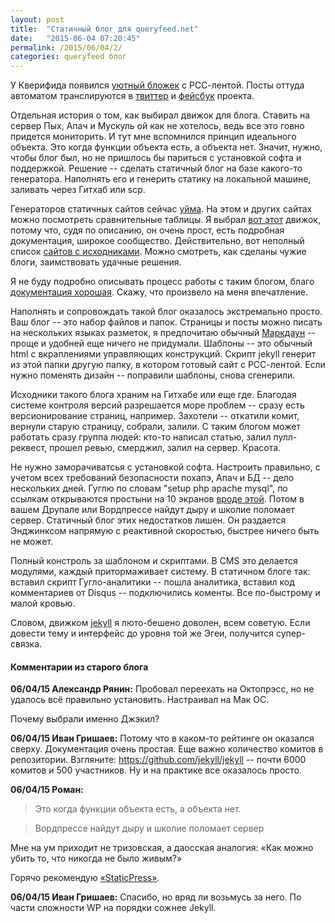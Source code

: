 ```yaml
---
layout: post
title:  "Статичный блог для queryfeed.net"
date:   "2015-06-04 07:20:45"
permalink: /2015/06/04/2/
categories: queryfeed блог
---
```


У Кверифида появился [уютный бложек](http://queryfeed.net/pages/) с
РСС-лентой. Посты оттуда автоматом транслируются в
[твиттер](https://twitter.com/queryfeed) и
[фейсбук](https://www.facebook.com/queryfeed) проекта.

Отдельная история о том, как выбирал движок для блога. Ставить на
сервер Пых, Апач и Мускуль ой как не хотелось, ведь все это говно
придется мониторить. И тут мне вспомнился принцип идеального
объекта. Это когда функции объекта есть, а объекта нет. Значит, нужно,
чтобы блог был, но не пришлось бы париться с установкой софта и
поддержкой. Решение -- сделать статичный блог на базе какого-то
генератора. Наполнять его и генерить статику на локальной машине,
заливать через Гитхаб или scp.

Генераторов статичных сайтов сейчас
[уйма](https://staticsitegenerators.net/). На этом и других сайтах
можно посмотреть сравнительные таблицы. Я выбрал
[вот этот](http://jekyllrb.com/) движок, потому что, судя по описанию,
он очень прост, есть подробная документация, широкое
сообщество. Действительно, вот неполный список
[сайтов с исходниками](https://github.com/jekyll/jekyll/wiki/Sites).
Можно смотреть, как сделаны чужие блоги, заимствовать удачные решения.

Я не буду подробно описывать процесс работы с таким блогом, благо
[документация хорошая](http://jekyllrb.com/docs/home/). Скажу, что
произвело на меня впечатление.

Наполнять и сопровождать такой блог оказалось экстремально просто. Ваш
блог -- это набор файлов и папок. Страницы и посты можно писать на
нескольких языках разметок, я предпочитаю обычный
[Маркдаун](https://ru.wikipedia.org/wiki/Markdown) -- проще и удобней
еще ничего не придумали. Шаблоны -- это обычный html с вкраплениями
управляющих конструкций. Скрипт jekyll генерит из этой папки другую
папку, в котором готовый сайт с РСС-лентой. Если нужно поменять дизайн
-- поправили шаблоны, снова сгенерили.

Исходники такого блога храним на Гитхабе или еще где. Благодая системе
контроля версий разрешается море проблем -- сразу есть версионирование
страниц, например. Захотели -- откатили комит, вернули старую
страницу, собрали, залили. С таким блогом может работать сразу группа
людей: кто-то написал статью, залил пулл-реквест, прошел ревью,
смерджил, залил на сервер. Красота.

Не нужно заморачиватсья с установкой софта. Настроить правильно, с
учетом всех требований безопасности похапэ, Апач и БД -- дело
нескольких дней.  Гуглю по словам "setup php apache mysql", по ссылкам
открываются простыни на 10 экранов
[вроде этой](https://netbeans.org/kb/docs/php/configure-php-environment-windows_ru.html). Потом
в вашем Друпале или Вордпрессе найдут дыру и школие поломает
сервер. Статичный блог этих недостатков лишен. Он раздается Энджинксом
напрямую с реактивной скоростью, быстрее ничего быть не может.

Полный констроль за шаблоном и скриптами. В CMS это делается модулями,
каждый притормаживает систему. В статичном блоге так: вставил скрипт
Гугло-аналитики -- пошла аналитика, вставил код комментариев от Disqus
-- подключились коменты. Все по-быстрому и малой кровью.

Словом, движком [jekyll](jekyllrb.com) я люто-бешено доволен, всем
советую. Если довести тему и интерфейс до уровня той же Эгеи,
получится супер-связка.


#### Комментарии из старого блога


**06/04/15 Александр Рянин:** Пробовал переехать на Октопрэсс, но не
  удалось всё правильно установить. Настраивал на Мак ОС.

Почему выбрали именно Джэкил?


**06/04/15 Иван Гришаев:** Потому что в каком-то рейтинге он оказался
  сверху. Документация очень простая. Еще важно количество комитов в
  репозитории. Взгляните: https://github.com/jekyll/jekyll -- почти
  6000 комитов и 500 участников. Ну и на практике все оказалось
  просто.



**06/04/15 Роман:**
>Это когда функции объекта есть, а объекта нет.

>Вордпрессе найдут дыру и школие поломает сервер

Мне на ум приходит не тризовская, а даосская аналогия: «Как можно
убить то, что никогда не было живым?»

Горячо рекомендую
[«StaticPress»](https://wordpress.org/plugins/staticpress/).


**06/04/15 Иван Гришаев:** Спасибо, но вряд ли возьмусь за него. По
  части сложности WP на порядки сожнее Jekyll.
